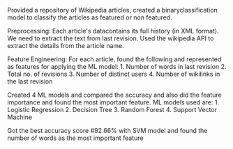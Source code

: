 Provided a repository of Wikipedia articles, created a binaryclassification model to classify the articles as featured or non featured.

Preprocessing: Each article's datacontains its full history (in XML format). We need to extract the text from last revision. Used the wikipedia API to extract the details from the article name.

Feature Engineering: For each article, found the following and represented as features for applying the ML model:
                     1. Number of words in last revision
                     2. Total no. of revisions
                     3. Number of distinct users
                     4. Number of wikilinks in the last revision
                     
Created 4 ML models and compared the accuracy and also did the feature importance and found the most important feature.
ML models used are: 1. Logistic Regression
                    2. Decision Tree
                    3. Random Forest
                    4. Support Vector Machine
                    
Got the best accuracy score #92.66% with SVM model and found the number of words as the most important feature

